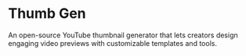 # Thumb Gen
An open-source YouTube thumbnail generator that lets creators design engaging video previews with customizable templates and tools.
